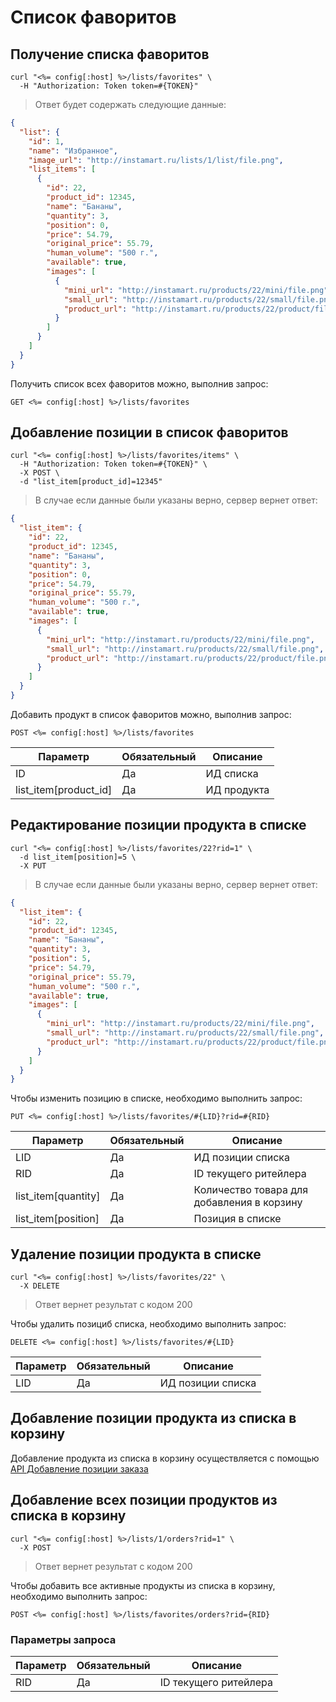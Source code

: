# Список фаворитов

## Получение списка фаворитов

```shell
curl "<%= config[:host] %>/lists/favorites" \
  -H "Authorization: Token token=#{TOKEN}"
```

> Ответ будет содержать следующие данные:

```json
{
  "list": {
    "id": 1,
    "name": "Избранное",
    "image_url": "http://instamart.ru/lists/1/list/file.png",
    "list_items": [
      {
        "id": 22,
        "product_id": 12345,
        "name": "Бананы",
        "quantity": 3,
        "position": 0,
        "price": 54.79,
        "original_price": 55.79,
        "human_volume": "500 г.",
        "available": true,
        "images": [
          {
            "mini_url": "http://instamart.ru/products/22/mini/file.png",
            "small_url": "http://instamart.ru/products/22/small/file.png",
            "product_url": "http://instamart.ru/products/22/product/file.png"
          }
        ]
      }
    ]
  }
}
```

Получить список всех фаворитов можно, выполнив запрос:

`GET <%= config[:host] %>/lists/favorites`

## Добавление позиции в список фаворитов

```shell
curl "<%= config[:host] %>/lists/favorites/items" \
  -H "Authorization: Token token=#{TOKEN}" \
  -X POST \
  -d "list_item[product_id]=12345"
```

> В случае если данные были указаны верно, сервер вернет ответ:

```json
{
  "list_item": {
    "id": 22,
    "product_id": 12345,
    "name": "Бананы",
    "quantity": 3,
    "position": 0,
    "price": 54.79,
    "original_price": 55.79,
    "human_volume": "500 г.",
    "available": true,
    "images": [
      {
        "mini_url": "http://instamart.ru/products/22/mini/file.png",
        "small_url": "http://instamart.ru/products/22/small/file.png",
        "product_url": "http://instamart.ru/products/22/product/file.png"
      }
    ]
  }
}
```

Добавить продукт в список фаворитов можно, выполнив запрос:

`POST <%= config[:host] %>/lists/favorites`

Параметр | Обязательный | Описание
--------- | ------- | -----------
ID | Да | ИД списка
list_item[product_id] | Да | ИД продукта

## Редактирование позиции продукта в списке

```shell
curl "<%= config[:host] %>/lists/favorites/22?rid=1" \
  -d list_item[position]=5 \
  -X PUT
```

> В случае если данные были указаны верно, сервер вернет ответ:

```json
{
  "list_item": {
    "id": 22,
    "product_id": 12345,
    "name": "Бананы",
    "quantity": 3,
    "position": 5,
    "price": 54.79,
    "original_price": 55.79,
    "human_volume": "500 г.",
    "available": true,
    "images": [
      {
        "mini_url": "http://instamart.ru/products/22/mini/file.png",
        "small_url": "http://instamart.ru/products/22/small/file.png",
        "product_url": "http://instamart.ru/products/22/product/file.png"
      }
    ]
  }
}
```

Чтобы изменить позицию в списке, необходимо выполнить запрос:

`PUT <%= config[:host] %>/lists/favorites/#{LID}?rid=#{RID}`

Параметр | Обязательный | Описание
--------- | ------- | -----------
LID | Да | ИД позиции списка
RID | Да | ID текущего ритейлера
list_item[quantity] | Да | Количество товара для добавления в корзину
list_item[position] | Да | Позиция в списке

## Удаление позиции продукта в списке

```shell
curl "<%= config[:host] %>/lists/favorites/22" \
  -X DELETE
```
> Ответ вернет результат с кодом 200

Чтобы удалить позициб списка, необходимо выполнить запрос:

`DELETE <%= config[:host] %>/lists/favorites/#{LID}`

Параметр | Обязательный | Описание
--------- | ------- | -----------
LID | Да | ИД позиции списка

## Добавление позиции продукта из списка в корзину
Добавление продукта из списка в корзину осуществляется с помощью [API Добавление позиции заказа](#dobavlieniie-pozitsii-zakaza)

## Добавление всех позиции продуктов из списка в корзину

```shell
curl "<%= config[:host] %>/lists/1/orders?rid=1" \
  -X POST
```
> Ответ вернет результат с кодом 200

Чтобы добавить все активные продукты из списка в корзину, необходимо выполнить запрос:

`POST <%= config[:host] %>/lists/favorites/orders?rid={RID}`

### Параметры запроса

Параметр | Обязательный | Описание
--------- | ------- | -----------
RID | Да | ID текущего ритейлера

